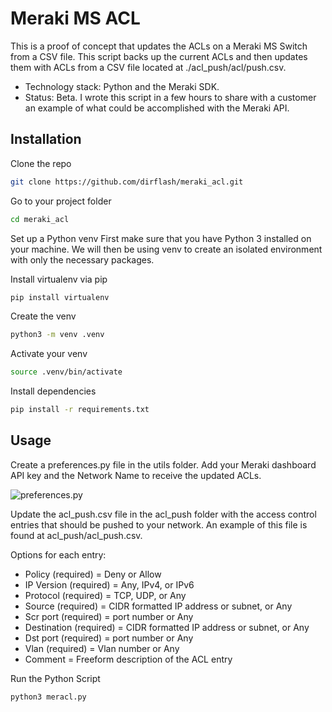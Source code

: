 # Meraki MS ACL

This is a proof of concept that updates the ACLs on a Meraki MS Switch from a CSV file. This script backs up the current ACLs and then updates them with ACLs from a CSV file located at ./acl_push/acl/push.csv.

- Technology stack: Python and the Meraki SDK.
- Status: Beta. I wrote this script in a few hours to share with a customer an example of what could be accomplished with the Meraki API.

## Installation

Clone the repo

```bash
git clone https://github.com/dirflash/meraki_acl.git
```

Go to your project folder

```bash
cd meraki_acl
```

Set up a Python venv
First make sure that you have Python 3 installed on your machine. We will then be using venv to create an isolated environment with only the necessary packages.

Install virtualenv via pip

```bash
pip install virtualenv
```

Create the venv

```bash
python3 -m venv .venv
```

Activate your venv

```bash
source .venv/bin/activate
```

Install dependencies

```bash
pip install -r requirements.txt
```

## Usage

Create a preferences.py file in the utils folder. Add your Meraki dashboard API key and the Network Name to receive the updated ACLs.

![preferences.py](https://github.com/dirflash/meraki_acl/assets/10964629/a08b5dcb-0134-49fd-8818-1880433e4e1b)

Update the acl_push.csv file in the acl_push folder with the access control entries that should be pushed to your network. An example
of this file is found at acl_push/acl_push.csv.

Options for each entry:

- Policy (required) = Deny or Allow
- IP Version (required) = Any, IPv4, or IPv6
- Protocol (required) = TCP, UDP, or Any
- Source (required) = CIDR formatted IP address or subnet, or Any
- Scr port (required) = port number or Any
- Destination (required) = CIDR formatted IP address or subnet, or Any
- Dst port (required) = port number or Any
- Vlan (required) = Vlan number or Any
- Comment = Freeform description of the ACL entry

Run the Python Script

```bash
python3 meracl.py
```

